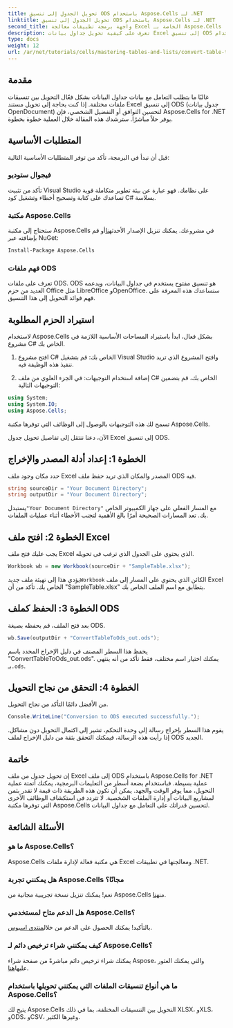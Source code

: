```yaml
---
title: تحويل الجدول إلى تنسيق ODS باستخدام Aspose.Cells لـ .NET
linktitle: تحويل الجدول إلى تنسيق ODS باستخدام Aspose.Cells لـ .NET
second_title: واجهة برمجة تطبيقات معالجة Excel الخاصة بـ Aspose.Cells .NET
description: تعرف على كيفية تحويل جداول بيانات Excel إلى تنسيق ODS بسهولة باستخدام Aspose.Cells for .NET. هذا الدليل خطوة بخطوة.
type: docs
weight: 12
url: /ar/net/tutorials/cells/mastering-tables-and-lists/convert-table-to-ods-format/
---
```

## مقدمة

غالبًا ما يتطلب التعامل مع بيانات جداول البيانات بشكل فعّال التحويل بين تنسيقات ملفات مختلفة. إذا كنت بحاجة إلى تحويل مستند Excel إلى تنسيق ODS (جدول بيانات OpenDocument) لتحسين التوافق أو التفضيل الشخصي، فإن Aspose.Cells for .NET يوفر حلاً مباشرًا. سترشدك هذه المقالة خلال العملية خطوة بخطوة.

## المتطلبات الأساسية

قبل أن نبدأ في البرمجة، تأكد من توفر المتطلبات الأساسية التالية:

### فيجوال ستوديو

تأكد من تثبيت Visual Studio على نظامك. فهو عبارة عن بيئة تطوير متكاملة قوية تساعدك على كتابة وتصحيح أخطاء وتشغيل كود C# بسلاسة.

### مكتبة Aspose.Cells

 ستحتاج إلى مكتبة Aspose.Cells في مشروعك. يمكنك تنزيل الإصدار الأحدث[هنا](https://releases.aspose.com/cells/net/)أو قم بإضافته عبر NuGet:

```bash
Install-Package Aspose.Cells
```

### فهم ملفات ODS

تعرف على ملفات ODS. ODS هو تنسيق مفتوح يستخدم في جداول البيانات، ويدعمه العديد من حزم Office مثل LibreOffice وOpenOffice. ستساعدك هذه المعرفة على فهم فوائد التحويل إلى هذا التنسيق.

## استيراد الحزم المطلوبة

لاستخدام Aspose.Cells بشكل فعال، ابدأ باستيراد المساحات الأساسية اللازمة في مشروع C# الخاص بك.

1. افتح مشروع C# الخاص بك: قم بتشغيل Visual Studio وافتح المشروع الذي تريد تنفيذ هذه الوظيفة فيه.

2. إضافة استخدام التوجيهات: في الجزء العلوي من ملف C# الخاص بك، قم بتضمين التوجيهات التالية:

```csharp
using System;
using System.IO;
using Aspose.Cells;
```

تسمح لك هذه التوجيهات بالوصول إلى الوظائف التي توفرها مكتبة Aspose.Cells.

الآن، دعنا ننتقل إلى تفاصيل تحويل جدول Excel إلى تنسيق ODS.

## الخطوة 1: إعداد أدلة المصدر والإخراج

حدد مكان وجود ملف Excel المصدر والمكان الذي تريد حفظ ملف ODS فيه.

```csharp
string sourceDir = "Your Document Directory";
string outputDir = "Your Document Directory";
```

 يستبدل`"Your Document Directory"` مع المسار الفعلي على جهاز الكمبيوتر الخاص بك. تعد المسارات الصحيحة أمرًا بالغ الأهمية لتجنب الأخطاء أثناء عمليات الملفات.

## الخطوة 2: افتح ملف Excel

يجب عليك فتح ملف Excel الذي يحتوي على الجدول الذي ترغب في تحويله.

```csharp
Workbook wb = new Workbook(sourceDir + "SampleTable.xlsx");
```

 يؤدي هذا إلى تهيئة ملف جديد`Workbook` الكائن الذي يحتوي على المسار إلى ملف Excel الخاص بك. تأكد من أن "SampleTable.xlsx" يتطابق مع اسم الملف الخاص بك.

## الخطوة 3: الحفظ كملف ODS

بعد فتح الملف، قم بحفظه بصيغة ODS.

```csharp
wb.Save(outputDir + "ConvertTableToOds_out.ods");
```

 يحفظ هذا السطر المصنف في دليل الإخراج المحدد باسم "ConvertTableToOds_out.ods". يمكنك اختيار اسم مختلف، فقط تأكد من أنه ينتهي بـ`.ods`.

## الخطوة 4: التحقق من نجاح التحويل

من الأفضل دائمًا التأكد من نجاح التحويل.

```csharp
Console.WriteLine("Conversion to ODS executed successfully.");
```

يقوم هذا السطر بإخراج رسالة إلى وحدة التحكم، تشير إلى اكتمال التحويل دون مشاكل. إذا رأيت هذه الرسالة، فيمكنك التحقق بثقة من دليل الإخراج لملف ODS الجديد.

## خاتمة

إن تحويل جدول من ملف Excel إلى ملف ODS باستخدام Aspose.Cells for .NET عملية بسيطة. فباستخدام بضعة أسطر من التعليمات البرمجية، يمكنك أتمتة عملية التحويل، مما يوفر الوقت والجهد. يمكن أن تكون هذه الطريقة ذات قيمة لا تقدر بثمن لمشاريع البيانات أو إدارة الملفات الشخصية. لا تتردد في استكشاف الوظائف الأخرى التي توفرها مكتبة Aspose.Cells لتحسين قدراتك على التعامل مع جداول البيانات.

## الأسئلة الشائعة

### ما هو Aspose.Cells؟

Aspose.Cells هي مكتبة فعالة لإدارة ملفات Excel ومعالجتها في تطبيقات .NET.

### هل يمكنني تجربة Aspose.Cells مجانًا؟

 نعم! يمكنك تنزيل نسخة تجريبية مجانية من Aspose.Cells من[هنا](https://releases.aspose.com/cells/net/).

### هل الدعم متاح لمستخدمي Aspose.Cells؟

 بالتأكيد! يمكنك الحصول على الدعم من خلال[منتدى اسبوس](https://forum.aspose.com/c/cells/9).

### كيف يمكنني شراء ترخيص دائم لـ Aspose.Cells؟

 يمكنك شراء ترخيص دائم مباشرةً من صفحة شراء Aspose، والتي يمكنك العثور عليها[هنا](https://purchase.aspose.com/buy).

### ما هي أنواع تنسيقات الملفات التي يمكنني تحويلها باستخدام Aspose.Cells؟

يتيح لك Aspose.Cells التحويل بين التنسيقات المختلفة، بما في ذلك XLSX، وXLS، وODS، وCSV، وغيرها الكثير.